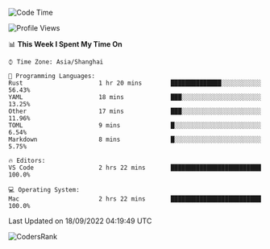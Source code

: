 <!--START_SECTION:waka-->
![Code Time](http://img.shields.io/badge/Code%20Time-1%2C678%20hrs%2045%20mins-blue)

![Profile Views](http://img.shields.io/badge/Profile%20Views-31-blue)

📊 **This Week I Spent My Time On** 

```text
⌚︎ Time Zone: Asia/Shanghai

💬 Programming Languages: 
Rust                     1 hr 20 mins        ██████████████░░░░░░░░░░░   56.43% 
YAML                     18 mins             ███░░░░░░░░░░░░░░░░░░░░░░   13.25% 
Other                    17 mins             ███░░░░░░░░░░░░░░░░░░░░░░   11.96% 
TOML                     9 mins              █░░░░░░░░░░░░░░░░░░░░░░░░   6.54% 
Markdown                 8 mins              █░░░░░░░░░░░░░░░░░░░░░░░░   5.75%

🔥 Editors: 
VS Code                  2 hrs 22 mins       █████████████████████████   100.0%

💻 Operating System: 
Mac                      2 hrs 22 mins       █████████████████████████   100.0%

```


 Last Updated on 18/09/2022 04:19:49 UTC
<!--END_SECTION:waka-->

![CodersRank](https://cr-skills-chart-widget.azurewebsites.net/api/api?username=BugenZhao&padding=16&tooltip=true&branding=false&sort-by-score=true&skills=Rust%2C%20Swift%2C%20C%2C%20TypeScript%2C%20Java%2C%20Go%2C%20Dart%2C%20C%2B%2B%2C%20Python%2C%20Assembly%2C%20Shell%2C%20Kotlin)
